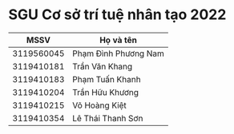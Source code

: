 # SGU Cơ sở trí tuệ nhân tạo 2022
<table>
  <thead>
    <tr>
      <th>MSSV</th>
      <th>Họ và tên</th>
    </tr>
  </thead>
  <tbody>
    <tr>
      <td>3119560045</td>
      <td>Phạm Đình Phương Nam</td>
    </tr>
    <tr>
      <td>3119410181</td>
      <td>Trần Văn Khang</td>
    </tr>
    <tr>
      <td>3119410183</td>
      <td>Phạm Tuấn Khanh</td>
    </tr>
    <tr>
      <td>3119410204</td>
      <td>Trần Hữu Khương</td>
    </tr>
    <tr>
      <td>3119410215</td>
      <td>Võ Hoàng Kiệt</td>
    </tr>
    <tr>
      <td>3119410354</td>
      <td>Lê Thái Thanh Sơn</td>
    </tr>
  </tbody>
</table>
